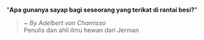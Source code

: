 "**Apa gunanya sayap bagi seseorang yang terikat di rantai besi?**"

> ~ _By Adelbert von Chamisso_  
Penulis dan ahli ilmu hewan dari Jerman

